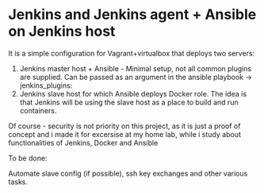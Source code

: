 # Jenkins and Jenkins agent + Ansible on Jenkins host

It is a simple configuration for Vagrant+virtualbox that deploys two servers: 

1. Jenkins master host + Ansible - Minimal setup, not all common plugins are supplied. Can be passed as an argument in the ansible playbook -> jenkins_plugins:
2. Jenkins slave host for which Ansible deploys Docker role. The idea is that Jenkins will be using the slave host as a place to build and run containers.

Of course - security is not priority on this project, as it is just a proof of concept and i made it for excersise at my home lab, while i study about functionalities of Jenkins, Docker and Ansible


To be done: 

Automate slave config (if possible), ssh key exchanges and other various tasks.
